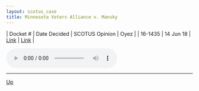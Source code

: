 ```yaml
---
layout: scotus_case
title: Minnesota Voters Alliance v. Mansky
---
```


| Docket # | Date Decided | SCOTUS Opinion | Oyez |
| 16-1435 | 14 Jun 18 | [Link](https://www.supremecourt.gov/opinions/preliminaryprint/585US1PP_final.pdf#page=17) | [Link](https://www.oyez.org/cases/2017/16-1435) |

<audio controls>
   <source src='./resources/16-1435.mp3' type='audio/mpeg'>
</audio>

<object data='./resources/16-1435.pdf' type='application/pdf'></object>

---

[Up](./README.md)